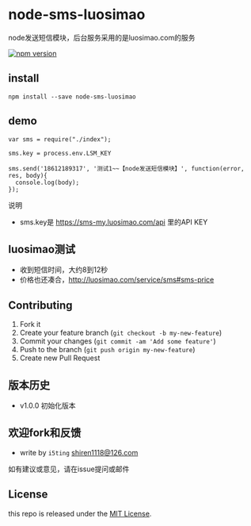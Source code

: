# node-sms-luosimao

node发送短信模块，后台服务采用的是luosimao.com的服务

[![npm version](https://badge.fury.io/js/node-sms-luosimao.svg)](http://badge.fury.io/js/node-sms-luosimao)


## install
 
```
npm install --save node-sms-luosimao
```

## demo

 
```
var sms = require("./index");

sms.key = process.env.LSM_KEY

sms.send('18612189317', '测试1~~【node发送短信模块】', function(error, res, body){
  console.log(body);
});
``` 

说明

- sms.key是 https://sms-my.luosimao.com/api 里的API KEY


## luosimao测试

- 收到短信时间，大约8到12秒
- 价格也还凑合，http://luosimao.com/service/sms#sms-price


## Contributing

1. Fork it
2. Create your feature branch (`git checkout -b my-new-feature`)
3. Commit your changes (`git commit -am 'Add some feature'`)
4. Push to the branch (`git push origin my-new-feature`)
5. Create new Pull Request

## 版本历史

- v1.0.0 初始化版本

## 欢迎fork和反馈

- write by `i5ting` shiren1118@126.com

如有建议或意见，请在issue提问或邮件

## License

this repo is released under the [MIT
License](http://www.opensource.org/licenses/MIT).